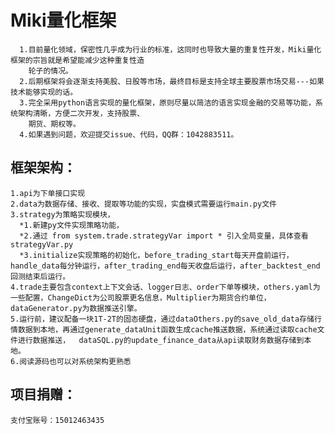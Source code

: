 

Miki量化框架  
====
	  1.目前量化领域，保密性几乎成为行业的标准，这同时也导致大量的重复性开发，Miki量化框架的宗旨就是希望能减少这种重复性造  
	    轮子的情况。  
	  2.后期框架将会逐渐支持美股、日股等市场，最终目标是支持全球主要股票市场交易---如果技术能够实现的话。
	  3.完全采用python语言实现的量化框架，原则尽量以简洁的语言实现金融的交易等功能，系统架构清晰，方便二次开发，支持股票、  
	    期货、期权等。  
	  4.如果遇到问题，欢迎提交issue、代码，QQ群：1042883511。  


框架架构：  
----
	1.api为下单接口实现  
	2.data为数据存储、接收、提取等功能的实现，实盘模式需要运行main.py文件  
	3.strategy为策略实现模块，  
	  *1.新建py文件实现策略功能，  
	  *2.通过 from system.trade.strategyVar import * 引入全局变量，具体查看strategyVar.py  
	  *3.initialize实现策略的初始化，before_trading_start每天开盘前运行，handle_data每分钟运行，after_trading_end每天收盘后运行，after_backtest_end回测结束后运行。  
	4.trade主要包含context上下文会话、logger日志、order下单等模块，others.yaml为一些配置，ChangeDict为公司股票更名信息，Multiplier为期货合约单位，dataGenerator.py为数据推送引擎。   
	5.运行前，建议配备一块1T-2T的固态硬盘，通过dataOthers.py的save_old_data存储行情数据到本地，再通过generate_dataUnit函数生成cache推送数据，系统通过读取cache文件进行数据推送，  dataSQL.py的update_finance_data从api读取财务数据存储到本地。  
	6.阅读源码也可以对系统架构更熟悉  


项目捐赠：  
---
	支付宝账号：15012463435



























